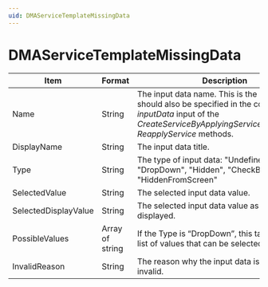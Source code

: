 ```yaml
---
uid: DMAServiceTemplateMissingData
---
```


# DMAServiceTemplateMissingData

| Item                 | Format          | Description                                                                                                                                                                                                                                                                       |
|----------------------|-----------------|-----------------------------------------------------------------------------------------------------------------------------------------------------------------------------------------------------------------------------------------------------------------------------------|
| Name                 | String          | The input data name. This is the name that should also be specified in the corresponding *inputData* input of the *CreateServiceByApplyingServiceTemplate* and *ReapplyService* methods. |
| DisplayName          | String          | The input data title.                                                                                                                                                                                                                                                             |
| Type                 | String          | The type of input data: "Undefined", "Text", "DropDown", "Hidden", "CheckBox" or "HiddenFromScreen"                                                                                                                                                                               |
| SelectedValue        | String          | The selected input data value.                                                                                                                                                                                                                                                    |
| SelectedDisplayValue | String          | The selected input data value as it is displayed.                                                                                                                                                                                                                                 |
| PossibleValues       | Array of string | If the Type is “DropDown”, this tag contains a list of values that can be selected.                                                                                                                                                                                               |
| InvalidReason        | String          | The reason why the input data is currently invalid.                                                                                                                                                                                                                               |
